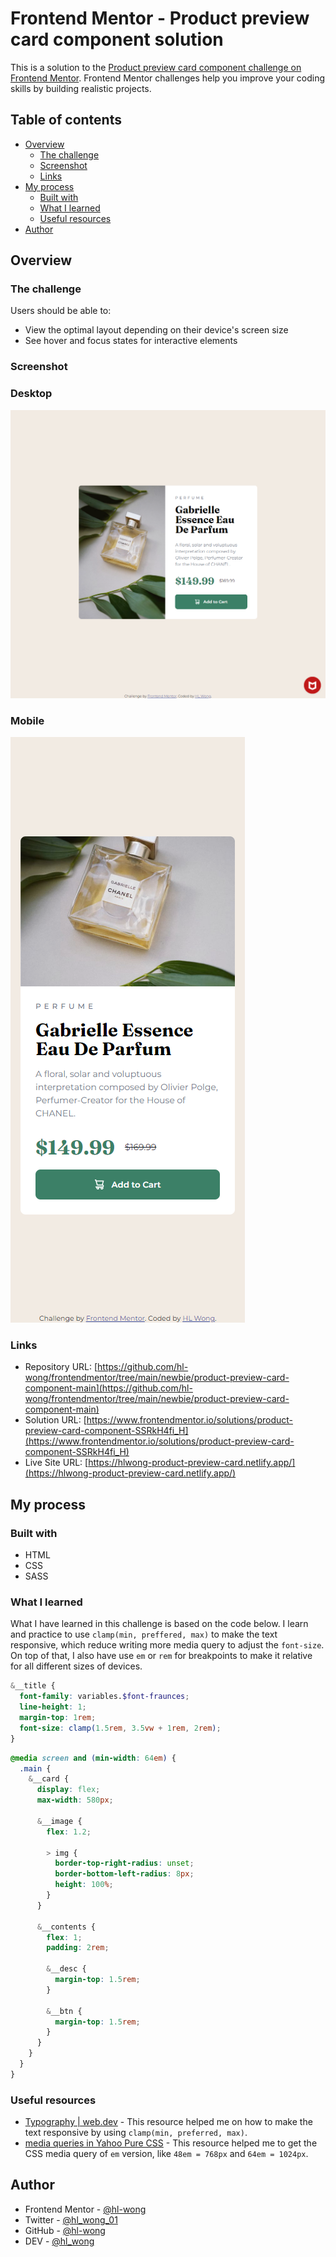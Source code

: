 # Frontend Mentor - Product preview card component solution

This is a solution to the [Product preview card component challenge on Frontend Mentor](https://www.frontendmentor.io/challenges/product-preview-card-component-GO7UmttRfa). Frontend Mentor challenges help you improve your coding skills by building realistic projects.

## Table of contents

- [Overview](#overview)
  - [The challenge](#the-challenge)
  - [Screenshot](#screenshot)
  - [Links](#links)
- [My process](#my-process)
  - [Built with](#built-with)
  - [What I learned](#what-i-learned)
  - [Useful resources](#useful-resources)
- [Author](#author)

## Overview

### The challenge

Users should be able to:

- View the optimal layout depending on their device's screen size
- See hover and focus states for interactive elements

### Screenshot

### Desktop

![Desktop](./screenshots/desktop-1024.png)

### Mobile

![Mobile](./screenshots/mobile-375.png)

### Links

- Repository URL: [https://github.com/hl-wong/frontendmentor/tree/main/newbie/product-preview-card-component-main](https://github.com/hl-wong/frontendmentor/tree/main/newbie/product-preview-card-component-main)
- Solution URL: [https://www.frontendmentor.io/solutions/product-preview-card-component-SSRkH4fi_H](https://www.frontendmentor.io/solutions/product-preview-card-component-SSRkH4fi_H)
- Live Site URL: [https://hlwong-product-preview-card.netlify.app/](https://hlwong-product-preview-card.netlify.app/)

## My process

### Built with

- HTML
- CSS
- SASS

### What I learned

What I have learned in this challenge is based on the code below. I learn and practice to use `clamp(min, preffered, max)` to make the text responsive, which reduce writing more media query to adjust the `font-size`. On top of that, I also have use `em` or `rem` for breakpoints to make it relative for all different sizes of devices.

```scss
&__title {
  font-family: variables.$font-fraunces;
  line-height: 1;
  margin-top: 1rem;
  font-size: clamp(1.5rem, 3.5vw + 1rem, 2rem);
}
```

```scss
@media screen and (min-width: 64em) {
  .main {
    &__card {
      display: flex;
      max-width: 580px;

      &__image {
        flex: 1.2;

        > img {
          border-top-right-radius: unset;
          border-bottom-left-radius: 8px;
          height: 100%;
        }
      }

      &__contents {
        flex: 1;
        padding: 2rem;

        &__desc {
          margin-top: 1.5rem;
        }

        &__btn {
          margin-top: 1.5rem;
        }
      }
    }
  }
}
```

### Useful resources

- [Typography | web.dev](https://web.dev/learn/design/typography) - This resource helped me on how to make the text responsive by using `clamp(min, preferred, max)`.
- [media queries in Yahoo Pure CSS](https://stackoverflow.com/questions/26594492/media-queries-in-yahoo-pure-css) - This resource helped me to get the CSS media query of `em` version, like `48em = 768px` and `64em = 1024px`.

## Author

- Frontend Mentor - [@hl-wong](https://www.frontendmentor.io/profile/hl-wong)
- Twitter - [@hl_wong_01](https://x.com/hl_wong_01)
- GitHub - [@hl-wong](https://github.com/hl-wong)
- DEV - [@hl_wong](https://dev.to/hl_wong)
